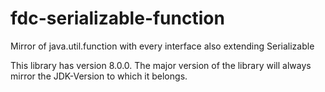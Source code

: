 # fdc-serializable-function
Mirror of java.util.function with every interface also extending Serializable

This library has version 8.0.0. The major version of the library will always mirror
the JDK-Version to which it belongs.
